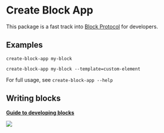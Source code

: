 # Create Block App

This package is a fast track into [Block Protocol](https://blockprotocol.org) for developers.

## Examples

`create-block-app my-block`

`create-block-app my-block --template=custom-element`

For full usage, see `create-block-app --help`

## Writing blocks

**[Guide to developing blocks](https://blockprotocol.org/docs/developing-blocks)**

![](https://blockprotocol.org/assets/bp_og_cover.png)
